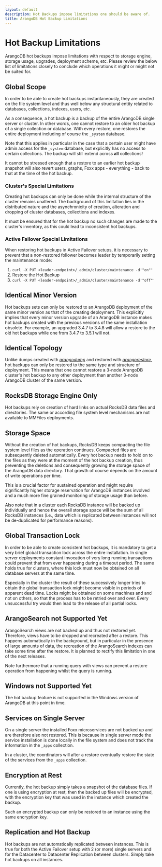 ```yaml
---
layout: default
description: Hot Backups impose limitations one should be aware of.
title: ArangoDB Hot Backup Limitations
---
```

Hot Backup Limitations
======================

ArangoDB hot backups impose limitations with respect to storage engine,
storage usage, upgrades, deployment scheme, etc. Please review the below
list of limitations closely to conclude which operations it might or might
not be suited for.

Global Scope
------------

In order to be able to create hot backups instantaneously, they are created
on the file system level and thus well below any structural entity related to
databases, collections, indexes, users, etc.

As a consequence, a hot backup is a backup of the entire ArangoDB single server
or cluster. In other words, one cannot restore to an older hot backup of a
single collection or database. With every restore, one restores the entire
deployment including of course the `_system` database.

Note that this applies in particular in the case that a certain user
might have admin access for the `_system` database, but explicitly has
no access to certain collections. The backup will still extend across
**all** collections!

It cannot be stressed enough that a restore to an earlier hot backup
snapshot will also revert users, graphs, Foxx apps - everything -
back to that at the time of the hot backup.

### Cluster's Special Limitations

Creating hot backups can only be done while the internal structure of the
cluster remains unaltered. The background of this limitation lies in the
distributed nature and the asynchronicity of creation, alteration and
dropping of cluster databases, collections and indexes.

It must be ensured that for the hot backup no such changes are made to the
cluster's inventory, as this could lead to inconsistent hot backups.

### Active Failover Special Limitations

When restoring hot backups in Active Failover setups, it is necessary to
prevent that a non-restored follower becomes leader by temporarily setting
the maintenance mode:

1. `curl -X PUT <leader-endpoint>/_admin/cluster/maintenance -d'"on"'`
2. Restore the Hot Backup
3. `curl -X PUT <leader-endpoint>/_admin/cluster/maintenance -d'"off"'`

Identical Minor Version
-----------------------

Hot backups sets can only be restored to an ArangoDB deployment of the same
minor version as that of the creating deployment. This explicitly implies that
every minor version upgrade of an ArangoDB instance makes hot backups created
with the previous versions of the same installation obsolete. For example,
an upgraded 3.4.7 to 3.4.8 will allow a restore to the old hot backups while
one from 3.4.7 to 3.5.1 will not.

Identical Topology
------------------

Unlike dumps created with [_arangodump_](backup-restore.html) and restored 
with [_arangorestore_](backup-restore.html),
hot backups can only be restored to the same type and structure of deployment.
This means that one cannot restore a 3-node ArangoDB cluster's hot backup to
any other deployment than another 3-node ArangoDB cluster of the same version.

RocksDB Storage Engine Only
---------------------------

Hot backups rely on creation of hard links on actual RocksDB data files and
directories. The same or according file system level mechanisms are not
available to MMFiles deployments.

Storage Space
-------------

Without the creation of hot backups, RocksDB keeps compacting the file system
level files as the operation continues. Compacted files are subsequently
deleted automatically. Every hot backup needs to hold on to the
files as they were at the moment of the hot backup creation, thus preventing
the deletions and consequently growing the storage space of the ArangoDB
data directory. That growth of course depends on the amount of write operations
per time.

This is a crucial factor for sustained operation and might require
significantly higher storage reservation for ArangoDB instances involved and
a much more fine grained monitoring of storage usage than before.

Also note that in a cluster each RocksDB instance will be backed up
individually and hence the overall storage space will be the sum of all
RocksDB instances (i.e., data which is replicated between instances will
not be de-duplicated for performance reasons).

Global Transaction Lock
-----------------------

In order to be able to create consistent hot backups, it is mandatory to get
a very brief global transaction lock across the entire installation.
In single server deployments constant invocation of very long running
transactions could prevent that from ever happening during a timeout period.
The same holds true for clusters, where this lock must now be obtained on all
database servers at the same time.

Especially in the cluster the result of these successively longer tries to
obtain the global transaction lock might become visible in periods of apparent
dead time. Locks might be obtained on some machines and and not on others, so
that the process has to be retried over and over. Every unsuccessful try would
then lead to the release of all partial locks.

ArangoSearch not Supported Yet
------------------------------

ArangoSearch views are not backed up and thus not restored yet.
Therefore, views have to be dropped and recreated after a restore.
This happens automatically in the background, but in particular in the
presence of large amounts of data, the recreation of the ArangoSearch
indexes can take some time after the restore. It is planned to rectify
this limitation in one of the next releases.

Note furthermore that a running query with views can prevent a restore
operation from happening whilst the query is running.

Windows not Supported Yet
-------------------------

The hot backup feature is not supported in the Windows version of ArangoDB
at this point in time.

Services on Single Server
-------------------------

On a single server the installed Foxx microservices are not backed up and are
therefore also not restored. This is because in single server mode
the service installation is done locally in the file system and does not
track the information in the `_apps` collection.

In a cluster, the coordinators will after a restore eventually restore
the state of the services from the `_apps` collection.

Encryption at Rest
------------------

Currently, the hot backup simply takes a snapshot of the database files.
If one is using encryption at rest, then the backed up files will be
encrypted, with the encryption key that was used in the
instance which created the backup.

Such an encrypted backup can only be restored to an instance using the
same encryption key.

Replication and Hot Backup
--------------------------

Hot backups are not automatically replicated between instances. This is
true for both the Active Failover setup with 2 (or more) single servers
and for the Datacenter to Datacenter Replication between clusters.
Simply take hot backups on all instances.
